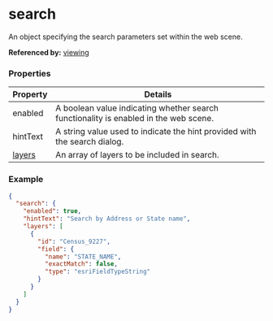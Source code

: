 # search

An object specifying the search parameters set within the web scene.

**Referenced by:** [viewing](viewing.md)

### Properties

| Property | Details
| --- | ---
| enabled | A boolean value indicating whether search functionality is enabled in the web scene.
| hintText | A string value used to indicate the hint provided with the search dialog.
| [layers](search_layer.md) | An array of layers to be included in search.


### Example

```json
{
  "search": {
    "enabled": true,
    "hintText": "Search by Address or State name",
    "layers": [
      {
        "id": "Census_9227",
        "field": {
          "name": "STATE_NAME",
          "exactMatch": false,
          "type": "esriFieldTypeString"
        }
      }
    ]
  }
}
```

